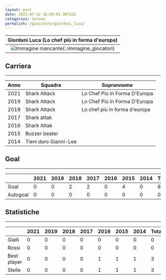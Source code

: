 ```yaml
---
layout: post
date: 2022-07-12 16:45:01.907252
categories: torneo
permalink: /giocatore/giordani_luca/
---
```

<link rel='stylesheets' href='./../assets/giocatori.css'>

| Giordani Luca (Lo chef più in forma d'europa) |
|:-----:|
| ![Immagine mancante]('./../../assets/giocatori/giordani_luca.png){:.immagine_giocatori} |


## Carriera
----

|Anno|Squadra|Soprannome|
|:---:|---|---|
|2021|Shark Attack|Lo Chef Più In Forma D'Europa|
|2019|Shark Attack|Lo Chef Più In Forma D'Europa|
|2018|Shark Attack|Lo chef più in forma d'europa|
|2017|Shark attak||
|2016|Shark Attak||
|2015|Buzzer beater||
|2014|Tieni duro Gianni-Lee||


## Goal
----

| |2021|2019|2018|2017|2016|2015|2014| Totale |
|---|---|---|---|---|---|---|---|---|
|Goal|0|0|2|2|0|4|0|8|
|Autogoal|0|0|0|0|0|0|0|0|


## Statistiche
----

| |2021|2019|2018|2017|2016|2015|2014| Totale |
|---|---|---|---|---|---|---|---|---|
|Gialli|0|0|0|0|0|0|0|0|
|Rossi|0|0|0|0|0|0|0|0|
|Best player|0|0|0|0|1|1|1|3|
|Stelle|0|0|0|0|1|1|1|3|